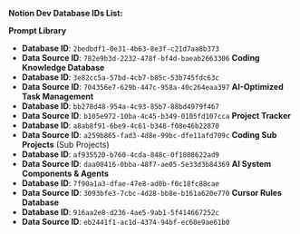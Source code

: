 **Notion Dev Database IDs List:**

**Prompt Library**
* **Database ID**: `2bedbdf1-0e31-4b63-8e3f-c21d7aa8b373`
* **Data Source ID**: `782e9b3d-2232-478f-bf4d-baeab2663306`
**Coding Knowledge Database**
* **Database ID**: `3e82cc5a-57bd-4cb7-b85c-53b745fdc63c`
* **Data Source ID**: `704356e7-629b-447c-958a-40c264eaa397`
**AI-Optimized Task Management**
* **Database ID**: `bb278d48-954a-4c93-85b7-88bd4979f467`
* **Data Source ID**: `b105e972-10ba-4c45-b349-0105fd107cca`
**Project Tracker**
* **Database ID**: `a8ab8f91-6be9-4c61-b348-f08e46b22870`
* **Data Source ID**: `a259b865-fad3-4d8e-99bc-dfe11afd709c`
**Coding Sub Projects** (Sub Projects)
* **Database ID**: `af935520-b760-4cda-848c-0f1808622ad9`
* **Data Source ID**: `daa00416-0bba-48f7-ae05-5e33d3b84369`
**AI System Components & Agents**
* **Database ID**: `7f90a1a3-dfae-47e8-ad0b-f0c18fc88cae`
* **Data Source ID**: `3093bfe3-7cbc-4d28-bb8e-b161a620e770`
**Cursor Rules Database**
* **Database ID**: `916aa2e8-d236-4ae5-9ab1-5f414667252c`
* **Data Source ID**: `eb2441f1-ac1d-4374-94bf-ec60e9ae61b0`